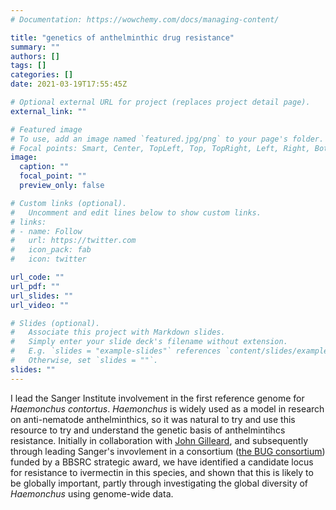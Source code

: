 ```yaml
---
# Documentation: https://wowchemy.com/docs/managing-content/

title: "genetics of anthelminthic drug resistance"
summary: ""
authors: []
tags: []
categories: []
date: 2021-03-19T17:55:45Z

# Optional external URL for project (replaces project detail page).
external_link: ""

# Featured image
# To use, add an image named `featured.jpg/png` to your page's folder.
# Focal points: Smart, Center, TopLeft, Top, TopRight, Left, Right, BottomLeft, Bottom, BottomRight.
image:
  caption: ""
  focal_point: ""
  preview_only: false

# Custom links (optional).
#   Uncomment and edit lines below to show custom links.
# links:
# - name: Follow
#   url: https://twitter.com
#   icon_pack: fab
#   icon: twitter

url_code: ""
url_pdf: ""
url_slides: ""
url_video: ""

# Slides (optional).
#   Associate this project with Markdown slides.
#   Simply enter your slide deck's filename without extension.
#   E.g. `slides = "example-slides"` references `content/slides/example-slides.md`.
#   Otherwise, set `slides = ""`.
slides: ""
---
```

I lead the Sanger Institute involvement in the first reference genome for *Haemonchus contortus*. *Haemonchus* is widely used as a model in research on anti-nematode anthelminthics, so it was natural to try and use this resource to try and understand the genetic basis of anthelmintihcs resistance. Initially in collaboration with [John Gilleard](https://www.ucalgary.ca/jsgilleard/), and subsequently through leading Sanger's invovlement in a consortium ([the BUG consortium](https://bugconsortium.wordpress.com/)) funded by a BBSRC strategic award, we have identified a candidate locus for resistance to ivermectin in this species, and shown that this is likely to be globally important, partly through investigating the global diversity of *Haemonchus* using genome-wide data.
